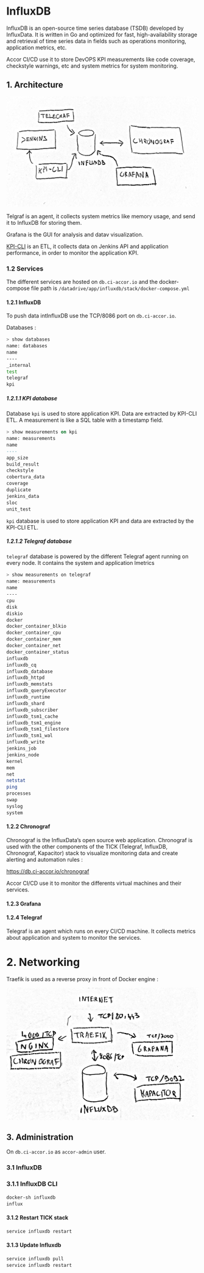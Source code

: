 # InfluxDB

InfluxDB is an open-source time series database (TSDB) developed by InfluxData. It is written in Go and optimized for fast, high-availability storage and retrieval of time series data in fields such as operations monitoring, application metrics, etc.

Accor CI/CD use it to store DevOPS KPI measurements like code coverage, checkstyle warnings, etc and system metrics for system monitoring.

## 1. Architecture

![Apps CI-Accor](/assets/tick.jpg "CI/CD data architecture")

Telgraf is an agent, it collects system metrics like memory usage, and send it to InfluxDB for storing them.

Grafana is the GUI for analysis and datav visualization.

[KPI-CLI](04-kpi-cli.md) is an ETL, it collects data on Jenkins API and application performance, in order to
monitor the application KPI.

### 1.2 Services

The different services are hosted on `db.ci-accor.io` and the docker-compose file path is `/datadrive/app/influxdb/stack/docker-compose.yml`

#### 1.2.1 InfluxDB

To push data intInfluxDB use the TCP/8086 port on `db.ci-accor.io`. 

Databases :

```bash
> show databases
name: databases
name
----
_internal
test
telegraf
kpi
```

##### 1.2.1.1 KPI database

Database `kpi` is used to store application KPI. Data are extracted by KPI-CLI ETL. A measurement is like a SQL table with a timestamp field.

```sql
> show measurements on kpi
name: measurements
name
----
app_size
build_result
checkstyle
cobertura_data
coverage
duplicate
jenkins_data
sloc
unit_test
```

`kpi` database is used to store application KPI and data are extracted by the KPI-CLI ETL.

##### 1.2.1.2 Telegraf database

`telegraf` database is powered by the different Telegraf agent running on every node. It contains the system and application lmetrics 

```bash
> show measurements on telegraf
name: measurements
name
----
cpu
disk
diskio
docker
docker_container_blkio
docker_container_cpu
docker_container_mem
docker_container_net
docker_container_status
influxdb
influxdb_cq
influxdb_database
influxdb_httpd
influxdb_memstats
influxdb_queryExecutor
influxdb_runtime
influxdb_shard
influxdb_subscriber
influxdb_tsm1_cache
influxdb_tsm1_engine
influxdb_tsm1_filestore
influxdb_tsm1_wal
influxdb_write
jenkins_job
jenkins_node
kernel
mem
net
netstat
ping
processes
swap
syslog
system
```

#### 1.2.2 Chronograf

Chronograf is the InfluxData’s open source web application. Chronograf is used with the other components of the TICK (Telegraf, InfluxDB, Chronograf, Kapacitor) stack to visualize monitoring data and create alerting and automation rules :

https://db.ci-accor.io/chronograf

Accor CI/CD use it to monitor the differents virtual machines and their services.

#### 1.2.3 Grafana

#### 1.2.4 Telegraf

Telegraf is an agent which runs on every CI/CD machine. It collects metrics about application and system to monitor the services.

# 2. Networking

Traefik is used as a reverse proxy in front of Docker engine :

![Apps CI-Accor](/assets/data_net.jpg "CI/CD data architecture")

## 3. Administration

On `db.ci-accor.io` as `accor-admin` user.

### 3.1 InfluxDB



### 3.1.1 InfluxDB CLI

```bash
docker-sh influxdb
influx
```

#### 3.1.2 Restart TICK stack

```bash
service influxdb restart
```

#### 3.1.3 Update Influxdb

```bash
service influxdb pull
service influxdb restart
```
